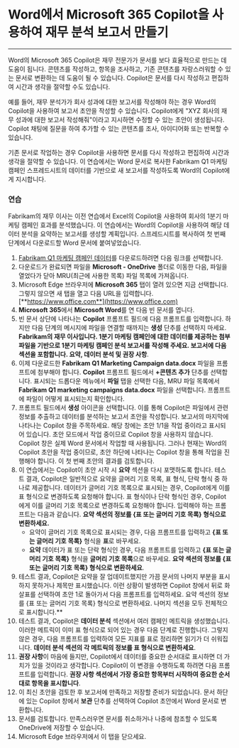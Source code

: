 # Word에서 Microsoft 365 Copilot을 사용하여 재무 분석 보고서 만들기
---
Word의 Microsoft 365 Copilot은 재무 전문가가 문서를 보다 효율적으로 만드는 데 도움이 됩니다. 콘텐츠를 작성하고, 항목을 조사하고, 기존 콘텐츠를 자랑스러워할 수 있는 문서로 변환하는 데 도움이 될 수 있습니다. Copilot은 문서를 다시 작성하고 편집하여 시간과 생각을 절약할 수도 있습니다.

예를 들어, 재무 분석가가 회사 성과에 대한 보고서를 작성해야 하는 경우 Word의 Copilot을 사용하여 보고서 초안을 작성할 수 있습니다. Copilot에게 "XYZ 회사의 재무 성과에 대한 보고서 작성해줘"이라고 지시하면 수정할 수 있는 초안이 생성됩니다. Copilot 채팅에 질문을 하여 추가할 수 있는 콘텐츠를 조사, 아이디어화 또는 반복할 수 있습니다.

기존 문서로 작업하는 경우 Copilot을 사용하면 문서를 다시 작성하고 편집하여 시간과 생각을 절약할 수 있습니다. 이 연습에서는 Word 문서로 복사한 Fabrikam Q1 마케팅 캠페인 스프레드시트의 데이터를 기반으로 새 보고서를 작성하도록 Word의 Copilot에게 지시합니다.

### 연습

Fabrikam의 재무 이사는 이전 연습에서 Excel의 Copilot을 사용하여 회사의 1분기 마케팅 캠페인 효과를 분석했습니다. 이 연습에서는 Word의 Copilot을 사용하여 해당 데이터 분석을 요약하는 보고서를 생성할 계획입니다. 스프레드시트를 복사하여 첫 번째 단계에서 다운로드할 Word 문서에 붙여넣었습니다.

1. [Fabrikam Q1 마케팅 캠페인 데이터](https://go.microsoft.com/fwlink/?linkid=2268926)를 다운로드하려면 다음 링크를 선택합니다.
1. 다운로드가 완료되면 파일을 **Microsoft - OneDrive** 폴더로 이동한 다음, 파일을 열었다가 닫아 MRU(최근에 사용한 목록) 파일 목록에 가져옵니다.
1. Microsoft Edge 브라우저에 **Microsoft 365** 탭이 열려 있으면 지금 선택합니다. 그렇지 않으면 새 탭을 열고 다음 URL을 입력합니다. [**https://www.office.com**](https://www.office.com) 
1. **Microsoft 365**에서 **Microsoft Word**를 연 다음 빈 문서를 엽니다.
1. 빈 문서 상단에 나타나는 **Copilot** 프롬프트 필드에 다음 프롬프트를 입력합니다. 하지만 다음 단계의 메시지에 파일을 연결할 때까지는 **생성** 단추를 선택하지 마세요. **Fabrikam의 재무 이사입니다. 1분기 마케팅 캠페인에 대한 데이터를 제공하는 첨부 파일을 기반으로 1분기 마케팅 캠페인 분석 보고서를 작성해 주세요. 보고서에 다음 섹션을 포함합니다. 요약, 데이터 분석 및 권장 사항**.
1. 이제 다운로드한 **Fabrikam Q1 Marketing Campaign data.docx** 파일을 프롬프트에 첨부해야 합니다. **Copilot** 프롬프트 필드에서 **+콘텐츠 추가** 단추를 선택합니다. 표시되는 드롭다운 메뉴에서 **파일** 탭을 선택한 다음, MRU 파일 목록에서 **Fabrikam Q1 marketing campaigns data.docx** 파일을 선택합니다. 프롬프트에 파일이 어떻게 표시되는지 확인합니다.
1. 프롬프트 필드에서 **생성** 아이콘을 선택합니다. 이를 통해 Copilot은 파일에서 관련 정보를 추출하고 데이터를 분석하는 보고서 초안을 작성합니다. 보고서의 마지막에 나타나는 Copilot 창을 주목하세요. 해당 창에는 초안 1/1을 작업 중이라고 표시되어 있습니다. 초안 모드에서 작업 중이므로 Copilot 창을 사용하지 않습니다. Copilot 창은 실제 Word 문서에서 작업할 때 사용됩니다. 그러나 현재는 Word의 Copilot 초안을 작업 중이므로, 초안 하단에 나타나는 Copilot 창을 통해 작업을 진행해야 합니다. 이 첫 번째 초안의 결과를 검토합니다. 
1. 이 연습에서는 Copilot이 초안 시작 시 **요약** 섹션을 다시 포맷하도록 합니다. 테스트 결과, Copilot은 일반적으로 요약을 글머리 기호 목록, 표 형식, 단락 형식 중 하나로 제공합니다. 데이터가 글머리 기호 목록으로 표시되는 경우, Copilot에게 이를 표 형식으로 변경하도록 요청해야 합니다. 표 형식이나 단락 형식인 경우, Copilot에게 이를 글머리 기호 목록으로 변경하도록 요청해야 합니다. 입력해야 하는 프롬프트는 다음과 같습니다. **요약 섹션의 정보를 {표 또는 글머리 기호 목록} 형식으로 변환하세요.** 
    - 요약이 글머리 기호 목록으로 표시되는 경우, 다음 프롬프트를 입력하고 **{표 또는 글머리 기호 목록}** 형식을 **표**로 바꾸세요. 
    - **요약** 데이터가 표 또는 단락 형식인 경우, 다음 프롬프트를 입력하고 **{표 또는 글머리 기호 목록}** 형식을 **글머리 기호 목록**으로 바꾸세요. **요약 섹션의 정보를 {표 또는 글머리 기호 목록} 형식으로 변환하세요**.
1. 테스트 결과, Copilot은 요약을 잘 업데이트했지만 가끔 문서의 나머지 부분을 표시하지 못하거나 제목만 표시했습니다. 이런 상황이 발생하면 Copilot 창에서 뒤로 화살표를 선택하여 초안 1로 돌아가서 다음 프롬프트를 입력하세요. 요약 섹션의 정보를 {표 또는 글머리 기호 목록} 형식으로 변환하세요. 나머지 섹션을 모두 전체적으로 표시합니다.**
1. 테스트 결과, Copilot은 **데이터 분석** 섹션에서 여러 캠페인 메트릭을 생성했습니다. 이러한 메트릭이 이미 표 형식으로 되어 있는 경우 다음 단계로 진행합니다. 그렇지 않은 경우, 다음 프롬프트를 입력하여 모든 지표를 표로 정리하면 읽기가 더 쉬워집니다. **데이터 분석 섹션의 각 메트릭의 정보를 표 형식으로 변환하세요**.
1. **권장 사항**이 마음에 들지만, Copilot에서 데이터를 중요한 순서대로 표시하면 더 가치가 있을 것이라고 생각합니다. Copilot이 이 변경을 수행하도록 하려면 다음 프롬프트를 입력합니다. **권장 사항 섹션에서 가장 중요한 항목부터 시작하여 중요한 순서대로 항목을 표시합니다**.
1. 이 최신 초안을 검토한 후 보고서에 만족하고 저장할 준비가 되었습니다. 문서 하단에 있는 Copilot 창에서 **보관** 단추를 선택하여 Copilot 초안에서 Word 문서로 변환합니다.
1. 문서를 검토합니다. 만족스러우면 문서를 취소하거나 나중에 참조할 수 있도록 OneDrive에 저장할 수 있습니다.
1. Microsoft Edge 브라우저에서 이 탭을 닫으세요.
